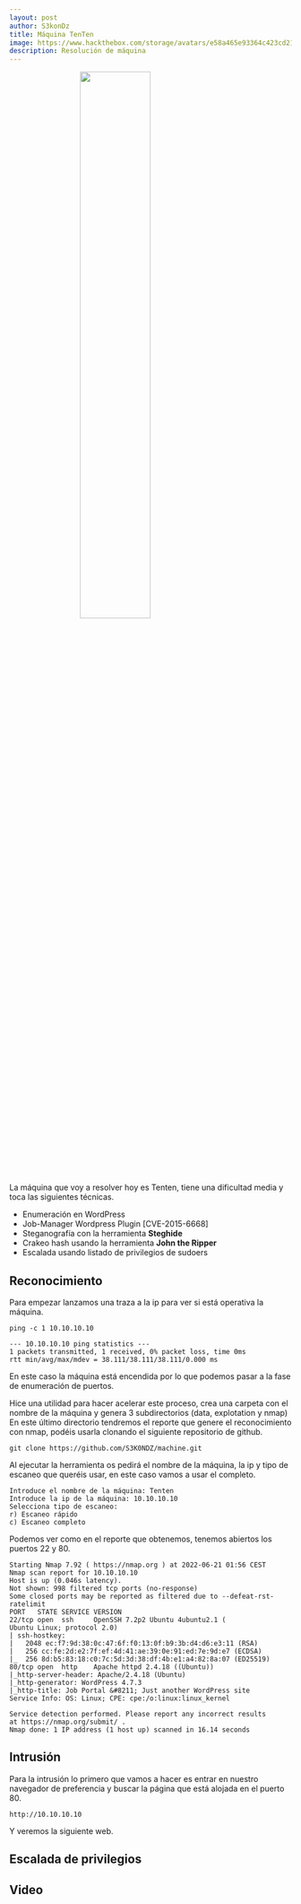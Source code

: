 ```yaml
---
layout: post
author: S3konDz
title: Máquina TenTen
image: https://www.hackthebox.com/storage/avatars/e58a465e93364c423cd2162945f8f7bf.png
description: Resolución de máquina
---
```

<img style="display: block;
  margin-left: auto;
  margin-right: auto;
  width: 50%;" src="https://www.hackthebox.com/storage/avatars/e58a465e93364c423cd2162945f8f7bf.png">
  <br>

La máquina que voy a resolver hoy es Tenten, tiene una dificultad media y toca las siguientes técnicas.

* Enumeración en WordPress
* Job-Manager Wordpress Plugin [CVE-2015-6668]
* Steganografía con la herramienta **Steghide**
* Crakeo hash usando la herramienta **John the Ripper**
* Escalada usando listado de privilegios de sudoers


## Reconocimiento

Para empezar lanzamos una traza a la ip para ver si está operativa la máquina. 


```
ping -c 1 10.10.10.10
```
```
--- 10.10.10.10 ping statistics ---
1 packets transmitted, 1 received, 0% packet loss, time 0ms
rtt min/avg/max/mdev = 38.111/38.111/38.111/0.000 ms
```
En este caso la máquina está encendida por lo que podemos pasar a la fase de enumeración de puertos.

Hice una utilidad para hacer acelerar este proceso, crea una carpeta con el nombre de la máquina y genera 3 subdirectorios (data, explotation y nmap) En este último directorio tendremos el reporte que genere el reconocimiento con nmap, podéis usarla clonando el siguiente repositorio de github. 

```
git clone https://github.com/S3K0NDZ/machine.git
```

Al ejecutar la herramienta os pedirá el nombre de la máquina, la ip y tipo de escaneo que queréis usar, en este caso vamos a usar el completo. 

```
Introduce el nombre de la máquina: Tenten
Introduce la ip de la máquina: 10.10.10.10
Selecciona tipo de escaneo: 
r) Escaneo rápido
c) Escaneo completo
```

Podemos ver como en el reporte que obtenemos, tenemos abiertos los puertos 22 y 80.

```
Starting Nmap 7.92 ( https://nmap.org ) at 2022-06-21 01:56 CEST
Nmap scan report for 10.10.10.10
Host is up (0.046s latency).
Not shown: 998 filtered tcp ports (no-response)
Some closed ports may be reported as filtered due to --defeat-rst-ratelimit
PORT   STATE SERVICE VERSION
22/tcp open  ssh     OpenSSH 7.2p2 Ubuntu 4ubuntu2.1 (
Ubuntu Linux; protocol 2.0)
| ssh-hostkey: 
|   2048 ec:f7:9d:38:0c:47:6f:f0:13:0f:b9:3b:d4:d6:e3:11 (RSA)
|   256 cc:fe:2d:e2:7f:ef:4d:41:ae:39:0e:91:ed:7e:9d:e7 (ECDSA)
|_  256 8d:b5:83:18:c0:7c:5d:3d:38:df:4b:e1:a4:82:8a:07 (ED25519)
80/tcp open  http    Apache httpd 2.4.18 ((Ubuntu))
|_http-server-header: Apache/2.4.18 (Ubuntu)
|_http-generator: WordPress 4.7.3
|_http-title: Job Portal &#8211; Just another WordPress site
Service Info: OS: Linux; CPE: cpe:/o:linux:linux_kernel

Service detection performed. Please report any incorrect results
at https://nmap.org/submit/ .
Nmap done: 1 IP address (1 host up) scanned in 16.14 seconds
```

## Intrusión

Para la intrusión lo primero que vamos a hacer es entrar en nuestro navegador de preferencia y buscar la página que está alojada en el puerto 80. 

```
http://10.10.10.10
```
Y veremos la siguiente web. 

## Escalada de privilegios 
## Video
